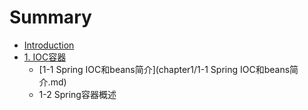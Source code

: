 # Summary

* [Introduction](README.md)
* [1. IOC容器](chapter1.md)
  * [1-1 Spring IOC和beans简介](chapter1/1-1 Spring IOC和beans简介.md)
  * 1-2 Spring容器概述

